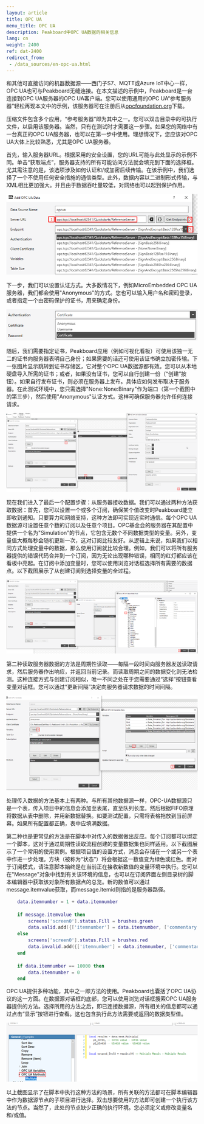 ```yaml
---
layout: article
title: OPC UA
menu_title: OPC UA
description: Peakboard中OPC UA数据的相关信息
lang: cn
weight: 2400
ref: dat-2400
redirect_from: 
 - /data_sources/en-opc-ua.html
---
```


和其他可直接访问的机器数据源——西门子S7、MQTT或Azure IoT中心一样，OPC UA也可与Peakboard无缝连接。在本文描述的示例中，Peakboard是一台连接到OPC UA服务器的OPC UA客户端。您可以使用通用的OPC UA“参考服务器”轻松再现本文中的示例，该服务器可在注册后从[opcfoundation.org](https://opcfoundation.org/developer-tools/samples-and-tools-unified-architecture)下载。

压缩文件包含多个应用，“参考服务器”即为其中之一。您可以双击目录中的可执行文件，以启用该服务器。当然，只有在测试时才需要这一步骤。如果您的网络中有一台真正的OPC UA服务器，也可以在第一步中使用。理想情况下，您应该对OPC UA大体上比较熟悉，尤其是OPC UA服务器。

首先，输入服务器URL。根据采用的安全设置，您的URL可能与此处显示的示例不同。单击“获取端点”，服务器支持的所有可能访问方法就会填充到下面的选择框。尤其需注意的是，该选项涉及如何认证和/或加密后续传输。在该示例中，我们选择了一个不使用任何安全措施的通信类型。此外，数据内容以二进制形式传输，与XML相比更加强大。并且由于数据吞吐量较低，对网络也可以起到保护作用。

![image_1](/assets/images/data-sources/opc-ua/data-source-opc-ua-01.png)

下一步，我们可以设置认证方式。大多数情况下，例如MicroEmbedded OPC UA服务器，我们都会使用"Anonymous"的方式。您也可以输入用户名和密码登录，或者指定一个由密码保护的证书，用来确定身份。

![image_1](/assets/images/data-sources/opc-ua/data-source-opc-ua-02.png)

随后，我们需要指定证书，Peakboard应用（例如可视化看板）可使用该独一无二的证书向服务器表明自己身份；如果需要的话还可使用该证书确立加密传输。下一张图片显示跳转到证书存储区，它对整个OPC UA数据源都有效。您可以从本地硬盘导入所需的证书；或者，如果没有证书，您可以自行创建一份（“创建”按钮）。如果自行发布证书，则必须在服务器上发布。具体应如何发布取决于服务器。在此测试环境中，您只需选择"None:None:Binary"作为端口（第一个截图中的第三步），然后使用"Anonymous"认证方式。这样可确保服务器允许任何连接请求。

![image_1](/assets/images/data-sources/opc-ua/data-source-opc-ua-03.png)

现在我们进入了最后一个配置步骤：从服务器接收数据。我们可以通过两种方法获取数据：首先，您可以设置一个或多个订阅，确保某个值改变时Peakboard能立即收到通知。只要算力和网络支持，这种方法即可实现近实时通信。每个OPC UA数据源可设置任意个数的订阅以及任意个项目。OPC基金会的服务器在其配置中提供一个名为"Simulation"的节点，它包含无数个不同数据类型的变量。另外，变量值大概每秒会随机更新一次，这对订阅比较友好。从逻辑上来说，如果我们以相同方式处理变量中的数据，那么使用订阅就比较合理。例如，我们可以将所有服务器提供的错误代码合并到一个订阅，因为无论出现哪种错误，相同的红灯都应该在看板中亮起。在订阅中添加变量时，您可以使用浏览对话框选择所有需要的数据点。以下截图展示了从创建订阅到选择变量的全过程。

![image_1](/assets/images/data-sources/opc-ua/data-source-opc-ua-04.png)

第二种读取服务器数据的方法是周期性读取——每隔一段时间向服务器发送读取请求，然后服务器作出响应，并返回当前记录。而读取周期之间的数据变化则无法检测。这种连接方式与创建订阅相似，唯一不同之处在于您需要通过“选择”按钮查看变量对话框。您可以通过“更新间隔”决定向服务器请求数据的时间间隔。

![image_1](/assets/images/data-sources/opc-ua/data-source-opc-ua-05.png)

处理传入数据的方法基本上有两种。与所有其他数据源一样，OPC-UA数据源只是一个表，传入项目中的信息会添加至表尾，直至队列长度。然后根据FIFO原理将数据从表中删除，并用新数据替换。如要测试配置，只需将表格拖放到当前屏幕。如果所有配置都正确，表中应填满数据。

第二种也是更常见的方法是在脚本中对传入的数据做出反应。每个订阅都可以绑定一个脚本，这对于通过周期性读取流程创建的变量数据集也同样适用。以下截图展示了一个常用的使用案例。根据项目值的设置方式，消息会存储在一个或另一个表中作进一步处理。方块（被称为“状态”）将会根据这一数值变为绿色或红色。而对于订阅模式，请注意脚本始终是在当前正在接收新数值的变量环境中执行。您可以在"Message"对象中找到有关该环境的信息，也可以在订阅界面左侧目录树的脚本编辑器中获取该对象所有数据点的总览。新的数值可以通过message.itemvalue获取，而message.itemid则指的是服务器路径。

```Lua
	data.itemnumber = 1 + data.itemnumber

	if message.itemvalue then
		screens['screen0'].status.Fill = brushes.green
		data.valid.add({['itemnumber'] = data.itemnumber, ['commentary'] = 'passed'})
	else
		screens['screen0'].status.Fill = brushes.red
		data.invalid.add({['itemnumber'] = data.itemnumber, ['commentary'] = 'failed'})
	end

	if data.itemnumber == 10000 then
		data.itemnumber = 0
	end
```

OPC UA提供多种功能，其中之一即方法的使用。Peakboard也囊括了OPC UA协议的这一方面。在数据源对话框的底部，您可以使用浏览对话框搜索OPC UA服务器提供的方法。选择所用的方法之后，即已连接数据源，所有相关的信息都可以通过点击“显示”按钮进行查看。这也包含执行此方法需要或返回的数据类型值。

![image_1](/assets/images/data-sources/opc-ua/data-source-opc-ua-06.png)

以上截图显示了在脚本中执行这种方法的场景，所有关联的方法都可在脚本编辑器中作为数据源节点的子项目进行选择。双击想要使用的方法即可创建一个执行该方法的节点。当然了，此处的节点缺少正确的执行环境。您必须定义或修改变量名和/或值。